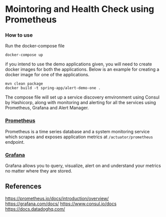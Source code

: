 # Mointoring and Health Check using Prometheus

### How to use
Run the docker-compose file 
```
docker-compose up
```

if you intend to use the demo applications given, you will need to create docker images for both the applications. Below is an example for creating a docker image for one of the applications.

```
mvn clean package
docker build -t spring-app/alert-demo-one .
```

The compose file will set up a service discovery emvironment using Consul by Hashicorp, along with monitoring and alerting for all the services using Prometheus, Grafana and Alert Manager.

### [Prometheus](https://github.com/prometheus/prometheus/blob/main/README.md#prometheus)
Prometheus is a time series database and a system monitoring service which scrapes and exposes application metrics at `/actuator/prometheus` endpoint.

### [Grafana](https://github.com/grafana/grafana#readme)
Grafana allows you to query, visualize, alert on and understand your metrics no matter where they are stored.

## References
https://prometheus.io/docs/introduction/overview/
https://grafana.com/docs/
https://www.consul.io/docs
https://docs.datadoghq.com/


